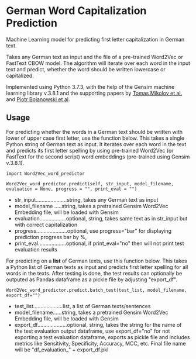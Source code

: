 # German Word Capitalization Prediction
Machine Learning model for predicting first letter capitalization in German text.

Takes any German text as input and the file of a pre-trained Word2Vec or FastText CBOW model. The algorithm will iterate over each word in the input text and predict, whether the word should be written lowercase or capitalized.

Implemented using Python 3.7.3, with the help of the Gensim machine learning library v.3.8.1 and the supporting papers by [Tomas Mikolov et al.](https://arxiv.org/abs/1301.3781) and [Piotr Bojanowski et al](https://arxiv.org/abs/1607.04606).

## Usage

For predicting whether the words in a German text should be written with lower of upper case first letter, use the function below.
This takes a single Python string of German text as input. It iterates over each word in the text and predicts its first letter spelling by using pre-trained Word2Vec (or FastText for the second script) word embeddings (pre-trained using Gensim v.3.8.1).


``
import Word2Vec_word_predictor
``

``
Word2Vec_word_predictor.predict(self, str_input, model_filename, evaluation = None, progress = "", print_eval = "")
``

- str_input.....................string, takes any German text as input
- model_filename .....string, takes a pretrained Gensim Word2Vec Embedding file, will be loaded with Gensim 
- evaluation..................optional, string, takes same text as in str_input but with correct capitalization
- progress.....................optional, use progress="bar" for displaying prediction progress bar by %,
- print_eval...................optional, if print_eval="no" then will not print test evaluation results


For predicting on a **list** of German texts, use this function below.
This takes a Python list of German texts as input and predicts first letter spelling for all words in the texts. After testing is done, the test results can optionally be outputed as Pandas dataframe as a pickle file by adjusting "export_df".


``
Word2Vec_word_predictor.predict.batch_test(test_list, model_filename, export_df="")
``

- test_list....................list, a list of German texts/sentences
- model_filename......string, takes a pretrained Gensim Word2Vec Embedding file, will be loaded with Gensim
- export_df....................optional, string, takes the string for the name of the test evaluation output dataframe,
                    use export_df="no" for not exporting a test evaluation dataframe, 
                    exports as pickle file and includes metrics like Sensitivity, Specificity, 
                    Accuracy, MCC, etc. Final file name will be "df_evaluation_" + export_df.pkl
